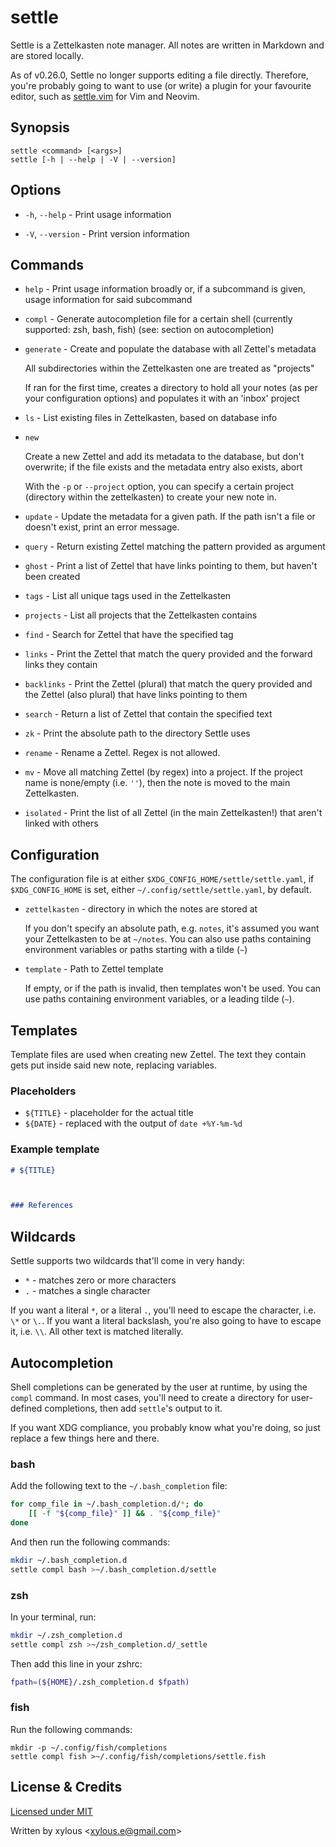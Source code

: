 # settle

Settle is a Zettelkasten note manager. All notes are written in Markdown and are
stored locally.

As of v0.26.0, Settle no longer supports editing a file directly.
Therefore, you're probably going to want to use (or write) a plugin for your
favourite editor, such as [settle.vim](https://github.com/xylous/settle.vim) for
Vim and Neovim.

## Synopsis

```
settle <command> [<args>]
settle [-h | --help | -V | --version]
```

## Options

- `-h`, `--help` - Print usage information

- `-V`, `--version` - Print version information

## Commands

- `help` - Print usage information broadly or, if a subcommand is given, usage
    information for said subcommand

- `compl` - Generate autocompletion file for a certain shell (currently
    supported: zsh, bash, fish) (see: section on autocompletion)

- `generate` - Create and populate the database with all Zettel's metadata

    All subdirectories within the Zettelkasten one are treated as "projects"

    If ran for the first time, creates a directory to hold all your notes (as
    per your configuration options) and populates it with an 'inbox' project

- `ls` - List existing files in Zettelkasten, based on database info

- `new`

    Create a new Zettel and add its metadata to the database, but don't
    overwrite; if the file exists and the metadata entry also exists, abort

    With the `-p` or `--project` option, you can specify a certain project
    (directory within the zettelkasten) to create your new note in.

- `update` - Update the metadata for a given path. If the path isn't a file or
    doesn't exist, print an error message.

- `query` - Return existing Zettel matching the pattern provided as argument

- `ghost` - Print a list of Zettel that have links pointing to them, but haven't
    been created

- `tags` - List all unique tags used in the Zettelkasten

- `projects` - List all projects that the Zettelkasten contains

- `find` - Search for Zettel that have the specified tag

- `links` - Print the Zettel that match the query provided and the forward links
    they contain

- `backlinks` - Print the Zettel (plural) that match the query provided and the
    Zettel (also plural) that have links pointing to them

- `search` - Return a list of Zettel that contain the specified text

- `zk` - Print the absolute path to the directory Settle uses

- `rename` - Rename a Zettel. Regex is not allowed.

- `mv` - Move all matching Zettel (by regex) into a project. If the project name
    is none/empty (i.e. `''`), then the note is moved to the main Zettelkasten.

- `isolated` - Print the list of all Zettel (in the main Zettelkasten!) that
    aren't linked with others

## Configuration

The configuration file is at either `$XDG_CONFIG_HOME/settle/settle.yaml`, if
`$XDG_CONFIG_HOME` is set, either `~/.config/settle/settle.yaml`, by default.

- `zettelkasten` - directory in which the notes are stored at

    If you don't specify an absolute path, e.g. `notes`, it's assumed you want
    your Zettelkasten to be at `~/notes`. You can also use paths containing
    environment variables or paths starting with a tilde (`~`)

- `template` - Path to Zettel template

    If empty, or if the path is invalid, then templates won't be used. You can
    use paths containing environment variables, or a leading tilde (`~`).

## Templates

Template files are used when creating new Zettel. The text they contain gets put
inside said new note, replacing variables.

### Placeholders

- `${TITLE}` - placeholder for the actual title
- `${DATE}` - replaced with the output of `date +%Y-%m-%d`

### Example template

```md
# ${TITLE}



### References


```

## Wildcards

Settle supports two wildcards that'll come in very handy:

- `*` - matches zero or more characters
- `.` - matches a single character

If you want a literal `*`, or a literal `.`, you'll need to escape the
character, i.e. `\*` or `\.`. If you want a literal backslash, you're also going
to have to escape it, i.e. `\\`. All other text is matched literally.

## Autocompletion

Shell completions can be generated by the user at runtime, by using the `compl`
command. In most cases, you'll need to create a directory for user-defined
completions, then add `settle`'s output to it.

If you want XDG compliance, you probably know what you're doing, so just replace
a few things here and there.

### bash

Add the following text to the `~/.bash_completion` file:

```bash
for comp_file in ~/.bash_completion.d/*; do
    [[ -f "${comp_file}" ]] && . "${comp_file}"
done
```

And then run the following commands:

```bash
mkdir ~/.bash_completion.d
settle compl bash >~/.bash_completion.d/settle
```

### zsh

In your terminal, run:

```zsh
mkdir ~/.zsh_completion.d
settle compl zsh >~/zsh_completion.d/_settle
```

Then add this line in your zshrc:

```zsh
fpath=(${HOME}/.zsh_completion.d $fpath)
```

### fish

Run the following commands:

```fish
mkdir -p ~/.config/fish/completions
settle compl fish >~/.config/fish/completions/settle.fish
```

## License & Credits

[Licensed under MIT](../LICENSE)

Written by xylous \<xylous.e@gmail.com\>
